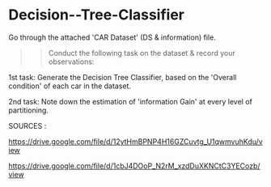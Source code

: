 # Decision--Tree-Classifier


Go through the attached 'CAR Dataset' (DS & information) file. 

>> Conduct the following task on the dataset & record your observations:

1st task: Generate the Decision Tree Classifier, based on the 'Overall condition' of each car in the dataset. 

2nd task:  Note down the estimation of 'information Gain' at every level of partitioning. 

SOURCES : 

https://drive.google.com/file/d/12ytHmBPNP4H16GZCuvtg_U1qwmvuhKdu/view

https://drive.google.com/file/d/1cbJ4DOoP_N2rM_xzdDuXKNCtC3YECozb/view
